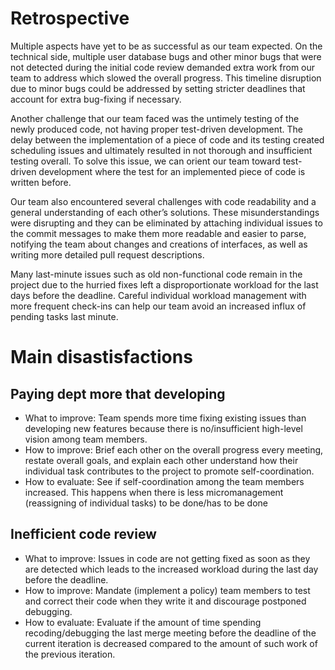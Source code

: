 # Retrospective
Multiple aspects have yet to be as successful as our team expected. On the technical side, multiple user database bugs and other minor bugs that were not detected during the initial code review demanded extra work from our team to address which slowed the overall progress. This timeline disruption due to minor bugs could be addressed by setting stricter deadlines that account for extra bug-fixing if necessary.

Another challenge that our team faced was the untimely testing of the newly produced code, not having proper test-driven development. The delay between the implementation of a piece of code and its testing created scheduling issues and ultimately resulted in not thorough and insufficient testing overall. To solve this issue, we can orient our team toward test-driven development where the test for an implemented piece of code is written before. 

Our team also encountered several challenges with code readability and a general understanding of each other’s solutions. These misunderstandings were disrupting and they can be eliminated by attaching individual issues to the commit messages to make them more readable and easier to parse, notifying the team about changes and creations of interfaces, as well as writing more detailed pull request descriptions. 

Many last-minute issues such as old non-functional code remain in the project due to the hurried fixes left a disproportionate workload for the last days before the deadline. Careful individual workload management with more frequent check-ins can help our team avoid an increased influx of pending tasks last minute.

# Main disastisfactions

## Paying dept more that developing
- What to improve: Team spends more time fixing existing issues than developing new features
because there is no/insufficient high-level vision among team members.
- How to improve: Brief each other on the overall progress every meeting, restate overall goals,
and explain each other understand how their individual task contributes to the project to
promote self-coordination.
- How to evaluate: See if self-coordination among the team members increased. This happens
when there is less micromanagement (reassigning of individual tasks) to be done/has to be
done

## Inefficient code review
- What to improve: Issues in code are not getting fixed as soon as they are detected which leads
to the increased workload during the last day before the deadline.
- How to improve: Mandate (implement a policy) team members to test and correct their code
when they write it and discourage postponed debugging.
- How to evaluate: Evaluate if the amount of time spending recoding/debugging the last merge meeting before the deadline of the current iteration is decreased compared to the
amount of such work of the previous iteration.